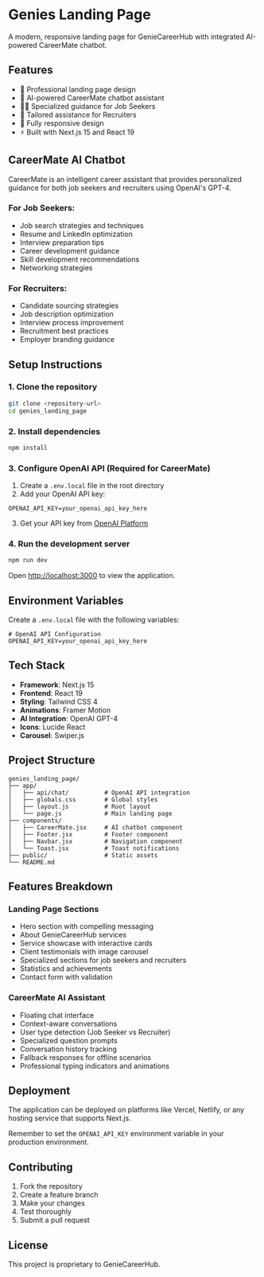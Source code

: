 # Genies Landing Page

A modern, responsive landing page for GenieCareerHub with integrated AI-powered CareerMate chatbot.

## Features

- 🎯 Professional landing page design
- 🤖 AI-powered CareerMate chatbot assistant
- 👨‍💼 Specialized guidance for Job Seekers
- 🏢 Tailored assistance for Recruiters
- 📱 Fully responsive design
- ⚡ Built with Next.js 15 and React 19

## CareerMate AI Chatbot

CareerMate is an intelligent career assistant that provides personalized guidance for both job seekers and recruiters using OpenAI's GPT-4.

### For Job Seekers:
- Job search strategies and techniques
- Resume and LinkedIn optimization
- Interview preparation tips
- Career development guidance
- Skill development recommendations
- Networking strategies

### For Recruiters:
- Candidate sourcing strategies
- Job description optimization
- Interview process improvement
- Recruitment best practices
- Employer branding guidance

## Setup Instructions

### 1. Clone the repository
```bash
git clone <repository-url>
cd genies_landing_page
```

### 2. Install dependencies
```bash
npm install
```

### 3. Configure OpenAI API (Required for CareerMate)

1. Create a `.env.local` file in the root directory
2. Add your OpenAI API key:
```env
OPENAI_API_KEY=your_openai_api_key_here
```

3. Get your API key from [OpenAI Platform](https://platform.openai.com/api-keys)

### 4. Run the development server
```bash
npm run dev
```

Open [http://localhost:3000](http://localhost:3000) to view the application.

## Environment Variables

Create a `.env.local` file with the following variables:

```env
# OpenAI API Configuration
OPENAI_API_KEY=your_openai_api_key_here
```

## Tech Stack

- **Framework**: Next.js 15
- **Frontend**: React 19
- **Styling**: Tailwind CSS 4
- **Animations**: Framer Motion
- **AI Integration**: OpenAI GPT-4
- **Icons**: Lucide React
- **Carousel**: Swiper.js

## Project Structure

```
genies_landing_page/
├── app/
│   ├── api/chat/          # OpenAI API integration
│   ├── globals.css        # Global styles
│   ├── layout.js          # Root layout
│   └── page.js            # Main landing page
├── components/
│   ├── CareerMate.jsx     # AI chatbot component
│   ├── Footer.jsx         # Footer component
│   ├── Navbar.jsx         # Navigation component
│   └── Toast.jsx          # Toast notifications
├── public/                # Static assets
└── README.md
```

## Features Breakdown

### Landing Page Sections
- Hero section with compelling messaging
- About GenieCareerHub services
- Service showcase with interactive cards
- Client testimonials with image carousel
- Specialized sections for job seekers and recruiters
- Statistics and achievements
- Contact form with validation

### CareerMate AI Assistant
- Floating chat interface
- Context-aware conversations
- User type detection (Job Seeker vs Recruiter)
- Specialized question prompts
- Conversation history tracking
- Fallback responses for offline scenarios
- Professional typing indicators and animations

## Deployment

The application can be deployed on platforms like Vercel, Netlify, or any hosting service that supports Next.js.

Remember to set the `OPENAI_API_KEY` environment variable in your production environment.

## Contributing

1. Fork the repository
2. Create a feature branch
3. Make your changes
4. Test thoroughly
5. Submit a pull request

## License

This project is proprietary to GenieCareerHub.
